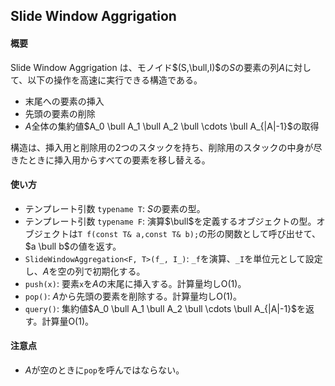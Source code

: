 ## Slide Window Aggrigation

#### 概要

Slide Window Aggrigation は、モノイド$(S,\bull,I)$の$S$の要素の列$A$に対して、以下の操作を高速に実行できる構造である。
- 末尾への要素の挿入
- 先頭の要素の削除
- $A$全体の集約値$A_0 \bull A_1 \bull A_2 \bull \cdots \bull A_{|A|-1}$の取得

構造は、挿入用と削除用の$2$つのスタックを持ち、削除用のスタックの中身が尽きたときに挿入用からすべての要素を移し替える。

#### 使い方

- テンプレート引数 `typename T`: $S$の要素の型。
- テンプレート引数 `typename F`: 演算$\bull$を定義するオブジェクトの型。オブジェクトは`T f(const T& a,const T& b);`の形の関数として呼び出せて、$a \bull b$の値を返す。
- `SlideWindowAggregation<F, T>(f_, I_)`: `_f`を演算、`_I`を単位元として設定し、$A$を空の列で初期化する。
- `push(x)`: 要素`x`を$A$の末尾に挿入する。計算量均し$\mathrm{O(1)}$。
- `pop()`: $A$から先頭の要素を削除する。計算量均し$\mathrm{O(1)}$。
- `query()`: 集約値$A_0 \bull A_1 \bull A_2 \bull \cdots \bull A_{|A|-1}$を返す。計算量$\mathrm{O(1)}$。

#### 注意点

- $A$が空のときに`pop`を呼んではならない。
